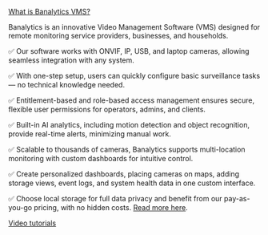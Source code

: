 [What is Banalytics VMS?](https://banalytics.live)

Banalytics is an innovative Video Management Software (VMS) designed for remote monitoring service providers, businesses, and households.

✅ Our software works with ONVIF, IP, USB, and laptop cameras, allowing seamless integration with any system.

✅ With one-step setup, users can quickly configure basic surveillance tasks — no technical knowledge needed.

✅ Entitlement-based and role-based access management ensures secure, flexible user permissions for operators, admins, and clients.

✅ Built-in AI analytics, including motion detection and object recognition, provide real-time alerts, minimizing manual work.

✅ Scalable to thousands of cameras, Banalytics supports multi-location monitoring with custom dashboards for intuitive control.

✅ Create personalized dashboards, placing cameras on maps, adding storage views, event logs, and system health data in one custom interface.

✅ Choose local storage for full data privacy and benefit from our pay-as-you-go pricing, with no hidden costs.
[Read more here](https://www.banalytics.live/).


[Video tutorials](https://www.youtube.com/@banalytics-software)
